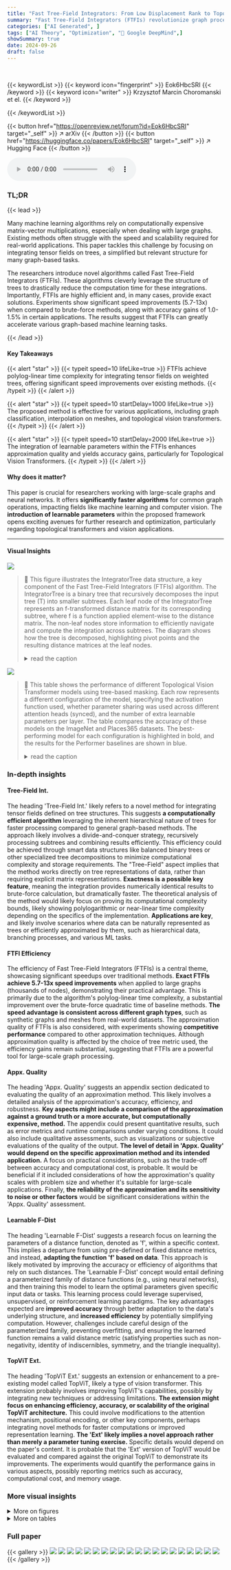 ```yaml
---
title: "Fast Tree-Field Integrators: From Low Displacement Rank to Topological Transformers"
summary: "Fast Tree-Field Integrators (FTFIs) revolutionize graph processing by enabling polylog-linear time computation for integrating tensor fields on trees, providing significant speedups for various machin..."
categories: ["AI Generated", ]
tags: ["AI Theory", "Optimization", "🏢 Google DeepMind",]
showSummary: true
date: 2024-09-26
draft: false
---
```


<br>

{{< keywordList >}}
{{< keyword icon="fingerprint" >}} Eok6HbcSRI {{< /keyword >}}
{{< keyword icon="writer" >}} Krzysztof Marcin Choromanski et el. {{< /keyword >}}
 
{{< /keywordList >}}

{{< button href="https://openreview.net/forum?id=Eok6HbcSRI" target="_self" >}}
↗ arXiv
{{< /button >}}
{{< button href="https://huggingface.co/papers/Eok6HbcSRI" target="_self" >}}
↗ Hugging Face
{{< /button >}}



<audio controls>
    <source src="https://ai-paper-reviewer.com/Eok6HbcSRI/podcast.wav" type="audio/wav">
    Your browser does not support the audio element.
</audio>


### TL;DR


{{< lead >}}

Many machine learning algorithms rely on computationally expensive matrix-vector multiplications, especially when dealing with large graphs.  Existing methods often struggle with the speed and scalability required for real-world applications. This paper tackles this challenge by focusing on integrating tensor fields on trees, a simplified but relevant structure for many graph-based tasks.

The researchers introduce novel algorithms called Fast Tree-Field Integrators (FTFIs). These algorithms cleverly leverage the structure of trees to drastically reduce the computation time for these integrations. Importantly, FTFIs are highly efficient and, in many cases, provide exact solutions. Experiments show significant speed improvements (5.7-13x) when compared to brute-force methods, along with accuracy gains of 1.0-1.5% in certain applications.  The results suggest that FTFIs can greatly accelerate various graph-based machine learning tasks.

{{< /lead >}}


#### Key Takeaways

{{< alert "star" >}}
{{< typeit speed=10 lifeLike=true >}} FTFIs achieve polylog-linear time complexity for integrating tensor fields on weighted trees, offering significant speed improvements over existing methods. {{< /typeit >}}
{{< /alert >}}

{{< alert "star" >}}
{{< typeit speed=10 startDelay=1000 lifeLike=true >}} The proposed method is effective for various applications, including graph classification, interpolation on meshes, and topological vision transformers. {{< /typeit >}}
{{< /alert >}}

{{< alert "star" >}}
{{< typeit speed=10 startDelay=2000 lifeLike=true >}} The integration of learnable parameters within the FTFIs enhances approximation quality and yields accuracy gains, particularly for Topological Vision Transformers. {{< /typeit >}}
{{< /alert >}}

#### Why does it matter?
This paper is crucial for researchers working with large-scale graphs and neural networks.  It offers **significantly faster algorithms** for common graph operations, impacting fields like machine learning and computer vision.  The **introduction of learnable parameters** within the proposed framework opens exciting avenues for further research and optimization, particularly regarding topological transformers and vision applications.

------
#### Visual Insights



![](https://ai-paper-reviewer.com/Eok6HbcSRI/figures_2_1.jpg)

> 🔼 This figure illustrates the IntegratorTree data structure, a key component of the Fast Tree-Field Integrators (FTFIs) algorithm.  The IntegratorTree is a binary tree that recursively decomposes the input tree (T) into smaller subtrees. Each leaf node of the IntegratorTree represents an f-transformed distance matrix for its corresponding subtree, where f is a function applied element-wise to the distance matrix. The non-leaf nodes store information to efficiently navigate and compute the integration across subtrees.  The diagram shows how the tree is decomposed, highlighting pivot points and the resulting distance matrices at the leaf nodes.
> <details>
> <summary>read the caption</summary>
> Figure 1: Pictorial representation of the IntegratorTree (see: Sec 3.1) data structure for the nine-vertex input tree T on the left. Numbers in blue next to the input tree denote the weights of its edges. Leaves of the IntegratorTree object represent f-transformed (element-wise) distance matrices: D0, D1, D2, D3 for sub-trees induced by vertex-sets: {1, 2, 4}, {1,3, 0}, {5, 7,8} and {5,6,0} respectively. Different levels correspond to different distances from the pivot point.
> </details>





![](https://ai-paper-reviewer.com/Eok6HbcSRI/tables_9_1.jpg)

> 🔼 This table shows the performance of different Topological Vision Transformer models using tree-based masking. Each row represents a different configuration of the model, specifying the activation function used, whether parameter sharing was used across different attention heads (synced), and the number of extra learnable parameters per layer. The table compares the accuracy of these models on the ImageNet and Places365 datasets. The best-performing model for each configuration is highlighted in bold, and the results for the Performer baselines are shown in blue.
> <details>
> <summary>read the caption</summary>
> Table 1: Performance of Topological Vision Transformers with tree-based masking. For each attention kernel, we present the results of the best variant in bold and Performer baselines in blue.
> </details>





### In-depth insights


#### Tree-Field Int.
The heading 'Tree-Field Int.' likely refers to a novel method for integrating tensor fields defined on tree structures.  This suggests **a computationally efficient algorithm** leveraging the inherent hierarchical nature of trees for faster processing compared to general graph-based methods.  The approach likely involves a divide-and-conquer strategy, recursively processing subtrees and combining results efficiently. This efficiency could be achieved through smart data structures like balanced binary trees or other specialized tree decompositions to minimize computational complexity and storage requirements. The "Tree-Field" aspect implies that the method works directly on tree representations of data, rather than requiring explicit matrix representations.  **Exactness is a possible key feature**, meaning the integration provides numerically identical results to brute-force calculation, but dramatically faster.  The theoretical analysis of the method would likely focus on proving its computational complexity bounds, likely showing polylogarithmic or near-linear time complexity depending on the specifics of the implementation.  **Applications are key**, and likely involve scenarios where data can be naturally represented as trees or efficiently approximated by them, such as hierarchical data, branching processes, and various ML tasks.

#### FTFI Efficiency
The efficiency of Fast Tree-Field Integrators (FTFIs) is a central theme, showcasing significant speedups over traditional methods.  **Exact FTFIs achieve 5.7-13x speed improvements** when applied to large graphs (thousands of nodes), demonstrating their practical advantage.  This is primarily due to the algorithm's polylog-linear time complexity, a substantial improvement over the brute-force quadratic time of baseline methods.  **The speed advantage is consistent across different graph types**, such as synthetic graphs and meshes from real-world datasets.  The approximation quality of FTFIs is also considered, with experiments showing **competitive performance** compared to other approximation techniques. Although approximation quality is affected by the choice of tree metric used, the efficiency gains remain substantial, suggesting that FTFIs are a powerful tool for large-scale graph processing.

#### Appx. Quality
The heading 'Appx. Quality' suggests an appendix section dedicated to evaluating the quality of an approximation method.  This likely involves a detailed analysis of the approximation's accuracy, efficiency, and robustness.  **Key aspects might include a comparison of the approximation against a ground truth or a more accurate, but computationally expensive, method.** The appendix could present quantitative results, such as error metrics and runtime comparisons under varying conditions.  It could also include qualitative assessments, such as visualizations or subjective evaluations of the quality of the output. **The level of detail in 'Appx. Quality' would depend on the specific approximation method and its intended application.**  A focus on practical considerations, such as the trade-off between accuracy and computational cost, is probable.  It would be beneficial if it included considerations of how the approximation's quality scales with problem size and whether it's suitable for large-scale applications.  Finally, **the reliability of the approximation and its sensitivity to noise or other factors** would be significant considerations within the 'Appx. Quality' assessment.

#### Learnable F-Dist
The heading 'Learnable F-Dist' suggests a research focus on learning the parameters of a distance function, denoted as 'f', within a specific context.  This implies a departure from using pre-defined or fixed distance metrics, and instead, **adapting the function 'f' based on data**.  This approach is likely motivated by improving the accuracy or efficiency of algorithms that rely on such distances. The 'Learnable F-Dist' concept would entail defining a parameterized family of distance functions (e.g., using neural networks), and then training this model to learn the optimal parameters given specific input data or tasks.  This learning process could leverage supervised, unsupervised, or reinforcement learning paradigms. The key advantages expected are **improved accuracy** through better adaptation to the data's underlying structure, and **increased efficiency** by potentially simplifying computation. However, challenges include careful design of the parameterized family, preventing overfitting, and ensuring the learned function remains a valid distance metric (satisfying properties such as non-negativity, identity of indiscernibles, symmetry, and the triangle inequality).

#### TopViT Ext.
The heading 'TopViT Ext.' suggests an extension or enhancement to a pre-existing model called TopViT, likely a type of vision transformer. This extension probably involves improving TopViT's capabilities, possibly by integrating new techniques or addressing limitations.  **The extension might focus on enhancing efficiency, accuracy, or scalability of the original TopViT architecture.**  This could involve modifications to the attention mechanism, positional encoding, or other key components, perhaps integrating novel methods for faster computations or improved representation learning.  **The 'Ext' likely implies a novel approach rather than merely a parameter tuning exercise.** Specific details would depend on the paper's content. It is probable that the 'Ext' version of TopViT would be evaluated and compared against the original TopViT to demonstrate its improvements.  The experiments would quantify the performance gains in various aspects, possibly reporting metrics such as accuracy, computational cost, and memory usage.


### More visual insights

<details>
<summary>More on figures
</summary>


![](https://ai-paper-reviewer.com/Eok6HbcSRI/figures_5_1.jpg)

> 🔼 This figure demonstrates how matrix-vector multiplications can be made efficient using low displacement rank matrices. It shows two examples, one for polynomial functions and another for exponential functions. The polynomial case uses a sum of low-rank outer product matrices, and the exponential case uses a low displacement rank operator to reduce the rank of the matrix.
> <details>
> <summary>read the caption</summary>
> Figure 2: Pictorial representations of the main concepts behind efficient matrix-vector multiplications Mv with M∈ R5×4, for the polynomial f and f(x) = exp(x). In the polynomial case, M is re-written as a sum of low-rank outer-product matrices corresponding to terms of different degrees (e.g., constant, linear, quadratic, etc.). Matrix associativity property is applied for efficient calculations (dotted-border blocks indicating the order of computations). In the second case, M is high-rank, but the so-called low displacement rank operator AD1,D2: X → D1M – MD2 for diagonal D1, D2 can be applied to make it a low-rank outer-product matrix. The multiplication with M can be efficiently performed using the theory of LDR matrices [Thomas et al., 2018].
> </details>



![](https://ai-paper-reviewer.com/Eok6HbcSRI/figures_6_1.jpg)

> 🔼 This figure compares the runtime performance of the proposed Fast Tree-Field Integrators (FTFI) algorithm against a brute-force baseline (BTFI) for tree field integration.  The comparison is shown for two types of graphs: synthetic graphs and mesh graphs from the Thingi10K dataset. The x-axis represents the number of vertices (N) in the graph, and the y-axis represents the runtime in seconds.  The results show that FTFI is significantly faster than BTFI, especially for larger graphs, achieving speedups of up to 13x for mesh graphs and 5.7x for synthetic graphs. Error bars representing standard deviation across 10 runs are included.
> <details>
> <summary>read the caption</summary>
> Figure 3: Runtime comparison of FTFI with BTFI as a function of the number of vertices, N. Left: Synthetic graphs. Right: Mesh-graphs from Thingi10K. The speed is not necessarily monotonic in N as it depends on the distribution of lengths of the shortest paths. For each graph, 10 experiments were run (std. shown via dotted lines).
> </details>



![](https://ai-paper-reviewer.com/Eok6HbcSRI/figures_7_1.jpg)

> 🔼 This figure compares the performance of FTFI against other methods for vertex normal prediction on meshes from the Thingi10K dataset.  It shows that FTFI is much faster (pre-processing time) than other methods while maintaining comparable accuracy (cosine similarity). The plots illustrate the trade-off between pre-processing time and accuracy for different mesh sizes (3K and 5K nodes).
> <details>
> <summary>read the caption</summary>
> Figure 4: Speed (pre-processing time) and accuracy (cosine similarity) comparison of the FTFI and other baselines for vertex normal prediction on meshes. Cosine similarity of BFFI and FTFI almost overlaps. The last two figures are qualitative examples showcasing the tradeoff between cosine similarity and preprocessing time for meshes of sizes 3K and 5K nodes respectively.
> </details>



![](https://ai-paper-reviewer.com/Eok6HbcSRI/figures_7_2.jpg)

> 🔼 This figure shows a comparison of the trade-off between graph classification accuracy and feature processing time for FTFI and BGFI across multiple datasets. It demonstrates that FTFI achieves comparable accuracy to BGFI while significantly reducing feature processing time.
> <details>
> <summary>read the caption</summary>
> Figure 5: Trade-off plot comparing graph classification accuracy and feature processing time for the classifiers using FTFI and BGFI. FTFI achieves similar accuracy as BGFI while significantly reducing fp time across most datasets. We report the reduction in FTFI's processing time (±x%) compared to BGFI using a dotted line.
> </details>



![](https://ai-paper-reviewer.com/Eok6HbcSRI/figures_8_1.jpg)

> 🔼 The figure shows the results of training learnable f-distance matrices using different rational functions with varying degrees of numerator and denominator. The left panel displays the relative Frobenius norm error for different graph sizes, while the middle and right panels compare the training curves for synthetic and mesh graphs, respectively.
> <details>
> <summary>read the caption</summary>
> Figure 6: Left: Relative Frobenius norm error as a function of the number of training iterations for different sizes n and learnable quadratic f. Middle: Comparison of the training of different rational functions f with num:d defining the degree of the numerator and den:d, the degree of the denominator for the synthetic graph obtained from a path on N = 800 by adding 600 random edges and assigning random weights taken from (0, 1). Right: constructed similarly, but for a sampled mesh graphs from Thingi10k dataset.
> </details>



![](https://ai-paper-reviewer.com/Eok6HbcSRI/figures_9_1.jpg)

> 🔼 This figure shows the training accuracy curves for the ViT Performer model and the ViT Performer model with FTFI on the ImageNet dataset.  The FTFI-augmented model shows a significantly higher accuracy than the baseline Performer model, demonstrating a 7% improvement.
> <details>
> <summary>read the caption</summary>
> Figure 7: Left: Experiments with the RPE mechanism for ViT-B and on ImageNet. We observe that FTFI provides 7% accuracy gain compared to the Performer variant.
> </details>



![](https://ai-paper-reviewer.com/Eok6HbcSRI/figures_19_1.jpg)

> 🔼 The figure shows the relative Frobenius norm error for different sizes of synthetic graphs (n = 100, 200, 300, 400, 500, 600) and different rational functions (num:d=2, den:d=0, 1, 2).  The training loss is plotted against the number of iterations. Each subplot shows results for a different mesh graph from the Thingi10k dataset.
> <details>
> <summary>read the caption</summary>
> Figure 8: Relative Frobenius norm error as a function of the number of training iterations for different sizes n and learnable quadratic f. We report the results for 3 mesh graphs from Thingi10k.
> </details>



![](https://ai-paper-reviewer.com/Eok6HbcSRI/figures_20_1.jpg)

> 🔼 The left plot shows the accuracy of graph classification on the CUBES dataset for different rational functions (GRF).  The degree of the GRF polynomials is varied from 1 to 4.  The right plot shows the training loss curves for learning the coefficients of those same rational functions; the plot indicates that using higher degree rational functions leads to lower training loss. 
> <details>
> <summary>read the caption</summary>
> Figure 9: Left: Variation in FTFI performance with different f-distance functions on the CUBES dataset. We use general rational functions (GRF) of varying polynomial degrees. GRF(i) indicates a rational function of the i-th degree. We observe a general trend of accuracy increase with function complexity up to a certain degree. The coefficients of the GRF were learnt using a few graph instances. Right: We show the training loss curves for estimating the coefficients of the rational function, f, for samples in the CUBES dataset. We report the training loss for rational functions with varying polynomial degrees. We observe that the training loss is lower when we use rational functions with high-degree polynomials.
> </details>



![](https://ai-paper-reviewer.com/Eok6HbcSRI/figures_20_2.jpg)

> 🔼 The figure compares the computation time of Gromov-Wasserstein (GW) distance calculation against the proposed Fast Tree-Field Integrator (FTFI) enhanced GW approach. The x-axis represents the number of vertices in the graph, and the y-axis shows the computation time in seconds.  The results demonstrate that FTFI-GW significantly reduces the computation time compared to the standard GW method, especially as the number of vertices increases.
> <details>
> <summary>read the caption</summary>
> Figure 10: Comparison of field integration time between GW and FTFI-GW. We observe that FTFI achieves significant computation time gain over the baseline.
> </details>



</details>




<details>
<summary>More on tables
</summary>


![](https://ai-paper-reviewer.com/Eok6HbcSRI/tables_21_1.jpg)
> 🔼 This table presents the characteristics of various graph datasets employed for graph classification in the research paper.  For each dataset, it lists the number of graphs, the number of classes (labels), the average number of nodes per graph, the average number of edges per graph, the number of node labels (if any), and the number of node attributes (if any).  This information is crucial for understanding the scale and complexity of the datasets used in the experiments and for evaluating the generalizability of the results.
> <details>
> <summary>read the caption</summary>
> Table 2: Statistics of the graph classification datasets used in this paper.
> </details>

![](https://ai-paper-reviewer.com/Eok6HbcSRI/tables_21_2.jpg)
> 🔼 This table compares the time taken for feature processing using the Fast Tree-Field Integrator (FTFI) method against the exact shortest path kernel computation (BGFI).  It shows the processing time for various graph datasets (MUTAG, ENZYMES, NCI1, PTC-MR, D&D, PROTEINS) and highlights the significant speedup achieved by FTFI in most cases, with reductions up to 90%.
> <details>
> <summary>read the caption</summary>
> Table 3: Feature processing time of FTFI compared to exact shortest path kernel computation. We observe that FTFI achieves significant speedups up to 90% reduction in processing time. All times are reported in seconds (s).
> </details>

![](https://ai-paper-reviewer.com/Eok6HbcSRI/tables_23_1.jpg)
> 🔼 This table compares the performance of the Fast Tree-Field Integrator (FTFI) algorithm against various baseline graph kernel classification methods on several datasets. It demonstrates that FTFI achieves comparable accuracy to the exact shortest path (SP) kernel, while offering significant speed improvements over other methods.
> <details>
> <summary>read the caption</summary>
> Table 4: Comparison of FTFI with a broad range of graph kernel-based classification approaches. We observe that FTFI achieves performance similar to that of Exact SP, its exact counterpart, across almost all datasets. The baseline results have been compiled from Nikolentzos et al. [2021]. OOT and OOM indicate that the corresponding algorithm ran out of time or memory respectively.
> </details>

![](https://ai-paper-reviewer.com/Eok6HbcSRI/tables_23_2.jpg)
> 🔼 This table compares the performance of the proposed Fast Tree-Field Integrator (FTFI) method against various existing graph kernel-based classification approaches across multiple datasets.  It shows that FTFI achieves comparable accuracy to the exact Shortest Path (SP) kernel method, which it is designed to approximate, while significantly outperforming many other techniques. Note that 'OOT' signifies that the algorithm ran out of time, and 'OOM' means it ran out of memory. The baseline results are taken from a previous publication by Nikolentzos et al. (2021).
> <details>
> <summary>read the caption</summary>
> Table 4: Comparison of FTFI with a broad range of graph kernel-based classification approaches. We observe that FTFI achieves performance similar to that of Exact SP, its exact counterpart, across almost all datasets. The baseline results have been compiled from Nikolentzos et al. [2021]. OOT and OOM indicate that the corresponding algorithm ran out of time or memory respectively.
> </details>

![](https://ai-paper-reviewer.com/Eok6HbcSRI/tables_24_1.jpg)
> 🔼 This table presents the hyperparameters used for the various Vision Transformer (ViT) models in the experiments.  It shows the number of heads, layers, hidden dimension, MLP dimension, total number of parameters, and patch size for ViT-Base and ViT-Large (16). These settings are crucial for understanding the computational cost and performance of the different models.
> <details>
> <summary>read the caption</summary>
> Table 5: Hyperparameters for the different ViT models used in this paper
> </details>

![](https://ai-paper-reviewer.com/Eok6HbcSRI/tables_24_2.jpg)
> 🔼 This table presents the performance of different Topological Vision Transformer models on ImageNet and Places365 datasets.  The models use tree-based masking, and for each attention kernel, the table shows the accuracy achieved by the best performing model variant. It also includes results for Performer baselines for comparison.
> <details>
> <summary>read the caption</summary>
> Table 1: Performance of Topological Vision Transformers with tree-based masking. For each attention kernel, we present the results of the best variant in bold and Performer baselines in blue.
> </details>

</details>




### Full paper

{{< gallery >}}
<img src="https://ai-paper-reviewer.com/Eok6HbcSRI/1.png" class="grid-w50 md:grid-w33 xl:grid-w25" />
<img src="https://ai-paper-reviewer.com/Eok6HbcSRI/2.png" class="grid-w50 md:grid-w33 xl:grid-w25" />
<img src="https://ai-paper-reviewer.com/Eok6HbcSRI/3.png" class="grid-w50 md:grid-w33 xl:grid-w25" />
<img src="https://ai-paper-reviewer.com/Eok6HbcSRI/4.png" class="grid-w50 md:grid-w33 xl:grid-w25" />
<img src="https://ai-paper-reviewer.com/Eok6HbcSRI/5.png" class="grid-w50 md:grid-w33 xl:grid-w25" />
<img src="https://ai-paper-reviewer.com/Eok6HbcSRI/6.png" class="grid-w50 md:grid-w33 xl:grid-w25" />
<img src="https://ai-paper-reviewer.com/Eok6HbcSRI/7.png" class="grid-w50 md:grid-w33 xl:grid-w25" />
<img src="https://ai-paper-reviewer.com/Eok6HbcSRI/8.png" class="grid-w50 md:grid-w33 xl:grid-w25" />
<img src="https://ai-paper-reviewer.com/Eok6HbcSRI/9.png" class="grid-w50 md:grid-w33 xl:grid-w25" />
<img src="https://ai-paper-reviewer.com/Eok6HbcSRI/10.png" class="grid-w50 md:grid-w33 xl:grid-w25" />
<img src="https://ai-paper-reviewer.com/Eok6HbcSRI/11.png" class="grid-w50 md:grid-w33 xl:grid-w25" />
<img src="https://ai-paper-reviewer.com/Eok6HbcSRI/12.png" class="grid-w50 md:grid-w33 xl:grid-w25" />
<img src="https://ai-paper-reviewer.com/Eok6HbcSRI/13.png" class="grid-w50 md:grid-w33 xl:grid-w25" />
<img src="https://ai-paper-reviewer.com/Eok6HbcSRI/14.png" class="grid-w50 md:grid-w33 xl:grid-w25" />
<img src="https://ai-paper-reviewer.com/Eok6HbcSRI/15.png" class="grid-w50 md:grid-w33 xl:grid-w25" />
<img src="https://ai-paper-reviewer.com/Eok6HbcSRI/16.png" class="grid-w50 md:grid-w33 xl:grid-w25" />
<img src="https://ai-paper-reviewer.com/Eok6HbcSRI/17.png" class="grid-w50 md:grid-w33 xl:grid-w25" />
<img src="https://ai-paper-reviewer.com/Eok6HbcSRI/18.png" class="grid-w50 md:grid-w33 xl:grid-w25" />
<img src="https://ai-paper-reviewer.com/Eok6HbcSRI/19.png" class="grid-w50 md:grid-w33 xl:grid-w25" />
<img src="https://ai-paper-reviewer.com/Eok6HbcSRI/20.png" class="grid-w50 md:grid-w33 xl:grid-w25" />
{{< /gallery >}}